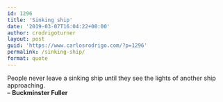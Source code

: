 ```yaml
---
id: 1296
title: 'Sinking ship'
date: '2019-03-07T16:04:22+00:00'
author: crodrigoturner
layout: post
guid: 'https://www.carlosrodrigo.com/?p=1296'
permalink: /sinking-ship/
format: quote
---
```


People never leave a sinking ship until they see the lights of another ship approaching.  
– **Buckminster Fuller**
